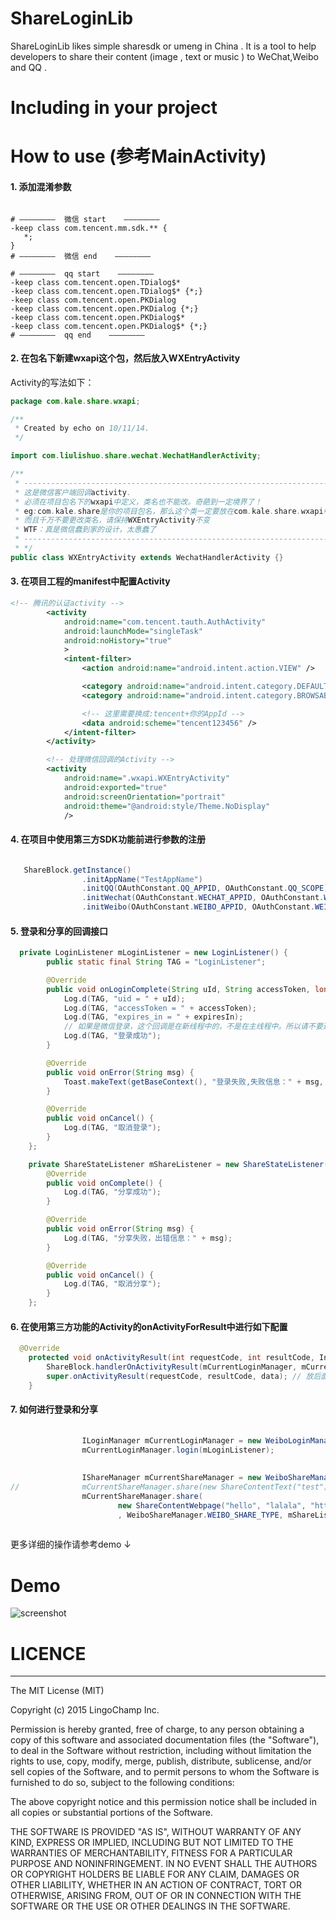 # ShareLoginLib
ShareLoginLib likes simple sharesdk or umeng in China . It is a tool to help developers to share their content (image , text or music ) to WeChat,Weibo and QQ .

# Including in your project



# How to use (参考MainActivity)


#### 1. 添加混淆参数
```  
  
# ————————  微信 start    ————————
-keep class com.tencent.mm.sdk.** {
   *;
}
# ————————  微信 end    ————————

# ————————  qq start    ————————
-keep class com.tencent.open.TDialog$*
-keep class com.tencent.open.TDialog$* {*;}
-keep class com.tencent.open.PKDialog
-keep class com.tencent.open.PKDialog {*;}
-keep class com.tencent.open.PKDialog$*
-keep class com.tencent.open.PKDialog$* {*;}
# ————————  qq end    ———————— 

```  

#### 2. 在包名下新建wxapi这个包，然后放入WXEntryActivity  
Activity的写法如下：  

```JAVA   
package com.kale.share.wxapi;

/**
 * Created by echo on 10/11/14.
 */

import com.liulishuo.share.wechat.WechatHandlerActivity;

/** 
 * -----------------------------------------------------------------------
 * 这是微信客户端回调activity.
 * 必须在项目包名下的wxapi中定义，类名也不能改。奇葩到一定境界了！
 * eg:com.kale.share是你的项目包名，那么这个类一定要放在com.kale.share.wxapi中才行。
 * 而且千万不要更改类名，请保持WXEntryActivity不变
 * WTF：真是微信蠢到家的设计，太愚蠢了
 * -----------------------------------------------------------------------
 * */
public class WXEntryActivity extends WechatHandlerActivity {}  

```

#### 3. 在项目工程的manifest中配置Activity  
```XML  
<!-- 腾讯的认证activity -->
        <activity
            android:name="com.tencent.tauth.AuthActivity"
            android:launchMode="singleTask"
            android:noHistory="true"
            >
            <intent-filter>
                <action android:name="android.intent.action.VIEW" />

                <category android:name="android.intent.category.DEFAULT" />
                <category android:name="android.intent.category.BROWSABLE" />

                <!-- 这里需要换成:tencent+你的AppId -->
                <data android:scheme="tencent123456" />
            </intent-filter>
        </activity>

		<!-- 处理微信回调的Activity -->
        <activity
            android:name=".wxapi.WXEntryActivity"
            android:exported="true"
            android:screenOrientation="portrait"
            android:theme="@android:style/Theme.NoDisplay"
            />  
```

#### 4. 在项目中使用第三方SDK功能前进行参数的注册  
```java  

   ShareBlock.getInstance()
                .initAppName("TestAppName")
                .initQQ(OAuthConstant.QQ_APPID, OAuthConstant.QQ_SCOPE)
                .initWechat(OAuthConstant.WECHAT_APPID, OAuthConstant.WECHAT_SECRET)
                .initWeibo(OAuthConstant.WEIBO_APPID, OAuthConstant.WEIBO_REDIRECT_URL, OAuthConstant.WEIBO_SCOPE);
```  

#### 5. 登录和分享的回调接口  
```java
  private LoginListener mLoginListener = new LoginListener() {
        public static final String TAG = "LoginListener";

        @Override
        public void onLoginComplete(String uId, String accessToken, long expiresIn) {
            Log.d(TAG, "uid = " + uId);
            Log.d(TAG, "accessToken = " + accessToken);
            Log.d(TAG, "expires_in = " + expiresIn);
            // 如果是微信登录，这个回调是在新线程中的，不是在主线程中。所以请不要进行ui操作！
            Log.d(TAG, "登录成功");
        }

        @Override
        public void onError(String msg) {
            Toast.makeText(getBaseContext(), "登录失败,失败信息：" + msg, Toast.LENGTH_SHORT).show();
        }

        @Override
        public void onCancel() {
            Log.d(TAG, "取消登录");
        }
    };

    private ShareStateListener mShareListener = new ShareStateListener() {
        @Override
        public void onComplete() {
            Log.d(TAG, "分享成功");
        }

        @Override
        public void onError(String msg) {
            Log.d(TAG, "分享失败，出错信息：" + msg);
        }

        @Override
        public void onCancel() {
            Log.d(TAG, "取消分享");
        }
    };
 ```
#### 6. 在使用第三方功能的Activity的onActivityForResult中进行如下配置

```java  
  @Override
    protected void onActivityResult(int requestCode, int resultCode, Intent data) {
        ShareBlock.handlerOnActivityResult(mCurrentLoginManager, mCurrentShareManager, requestCode, resultCode, data);
        super.onActivityResult(requestCode, resultCode, data); // 放后面
    }
 ```  

#### 7. 如何进行登录和分享  
```JAVA  
        
                ILoginManager mCurrentLoginManager = new WeiboLoginManager(MainActivity.this);
                mCurrentLoginManager.login(mLoginListener);
        
        
                IShareManager mCurrentShareManager = new WeiboShareManager(MainActivity.this);
//              mCurrentShareManager.share(new ShareContentText("test"), WeiboShareManager.WEIBO_SHARE_TYPE, mShareListener);
                mCurrentShareManager.share(
                        new ShareContentWebpage("hello", "lalala", "http://www.liulishuo.com", bitmap)
                        , WeiboShareManager.WEIBO_SHARE_TYPE, mShareListener);
        
```  
更多详细的操作请参考demo ↓

# Demo
![screenshot](./screenshot/demo.png)

# LICENCE
-------------------------

  The MIT License (MIT)

  Copyright (c) 2015 LingoChamp Inc.

  Permission is hereby granted, free of charge, to any person obtaining a copy
  of this software and associated documentation files (the "Software"), to deal
  in the Software without restriction, including without limitation the rights
  to use, copy, modify, merge, publish, distribute, sublicense, and/or sell
  copies of the Software, and to permit persons to whom the Software is
  furnished to do so, subject to the following conditions:

  The above copyright notice and this permission notice shall be included in
  all copies or substantial portions of the Software.

  THE SOFTWARE IS PROVIDED "AS IS", WITHOUT WARRANTY OF ANY KIND, EXPRESS OR
  IMPLIED, INCLUDING BUT NOT LIMITED TO THE WARRANTIES OF MERCHANTABILITY,
  FITNESS FOR A PARTICULAR PURPOSE AND NONINFRINGEMENT. IN NO EVENT SHALL THE
  AUTHORS OR COPYRIGHT HOLDERS BE LIABLE FOR ANY CLAIM, DAMAGES OR OTHER
  LIABILITY, WHETHER IN AN ACTION OF CONTRACT, TORT OR OTHERWISE, ARISING FROM,
  OUT OF OR IN CONNECTION WITH THE SOFTWARE OR THE USE OR OTHER DEALINGS IN
  THE SOFTWARE.
